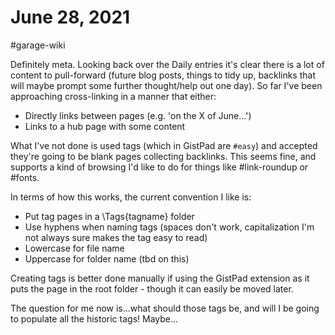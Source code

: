 # June 28, 2021

#garage-wiki

Definitely meta. Looking back over the Daily entries it's clear there is a lot of content to pull-forward (future blog posts, things to tidy up, backlinks that will maybe prompt some further thought/help out one day). So far I've been approaching cross-linking in a manner that either:

- Directly links between pages (e.g. 'on the X of June...')
- Links to a hub page with some content

What I've not done is used tags (which in GistPad are `#easy`) and accepted they're going to be blank pages collecting backlinks. This seems fine, and supports a kind of browsing I'd like to do for things like #link-roundup or #fonts.

In terms of how this works, the current convention I like is:

- Put tag pages in a \Tags\{tagname} folder
- Use hyphens when naming tags (spaces don't work, capitalization I'm not always sure makes the tag easy to read)
- Lowercase for file name
- Uppercase for folder name (tbd on this)

Creating tags is better done manually if using the GistPad extension as it puts the page in the root folder - though it can easily be moved later.

The question for me now is...what should those tags be, and will I be going to populate all the historic tags!  Maybe...